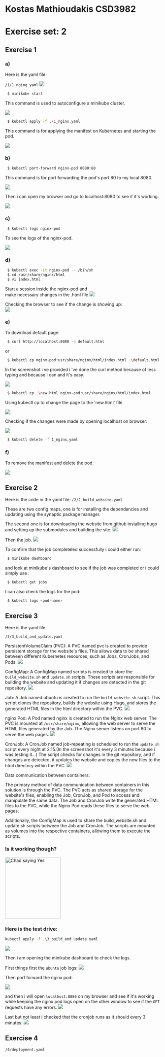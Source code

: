 # Kostas Mathioudakis CSD3982
# Exercise set: 2

## Exercise 1

### a)
Here is the yaml file:

`/1/1_nging_yaml`
![](./1/1_yaml_file.PNG)

```bash
 $ minikube start
```
 This command is used to autoconfigure a minikube cluster.

![](./1/2_minikube_start.PNG)

```bash
 $ kubectl apply -f .\1_nginx.yaml  
```
This command is for applying the manifest on Kubernetes and starting the pod. 

![](./1/3_kubectl_apply.PNG)

### b) 
```bash
 $ kubectl port-forward nginx-pod 8080:80   
```
This command is for port forwarding the pod's port 80 to my local 8080.  

![](./1/4_portforward.PNG)

Then i can open my browser and go to localhost:8080 to see if it's working.  

![](./1/5_browser.PNG)

### c)

```bash
 $ kubectl logs nginx-pod  
```

To see the logs of the nginx-pod.  


![](./1/6_logs.PNG)

### d)

```bash
 $ kubectl exec -it nginx-pod -- /bin/sh  
 $ cd /usr/share/nginx/html  
 $ vi index.html  
```

Start a session inside the nginx-pod and  
make necessary changes in the .html file 
![](./1/7_change_body_of_html.PNG)

Checking the browser to see if the change is showing up:  
![](./1/8_browser.PNG)

### e)

To download default page:  
```bash
 $ curl http://localhost:8080 -o default.html  
```

or 

```bash 
 $ kubectl cp nginx-pod:usr/share/nginx/html/index.html .\default.html
```

In the screenshot i ve provided i 've done the curl method because of less typing
and because i can and it's easy. 

![](./1/9_download_default_page.PNG)

```bash 
 $ kubectl cp .\new.html nginx-pod:usr/share/nginx/html/index.html  
```
Using kubectl cp to change the page to the 'new.html' file.

![](./1/10_copy_new_page.PNG)

Checking if the changes were made by opening localhost on browser:

![](./1/11_browser.PNG)

```bash
 $ kubectl delete -f 1_nginx.yaml
```
### f)

To remove the manifest and delete the pod.

![](./1/12_remove_manifest.PNG)

## Exercise 2

Here is the code in the yaml file:
`/2/2_build_website.yaml`

These are two config maps, one is for installing the dependancies and updating using the synaptic package manager.

The second one is for downloading the website from github installing hugo and setting up the submodules and building the site.
![](./2/1_config_maps.PNG)

Then the job.
![](./2/2_job.PNG)

To confirm that the job completeled successfully i could either run:
```bash
 $ minikube dashboard
```
and look at minikube's dashboard to see if the job was completed or i could simply use :
```bash
 $ kubectl get jobs
```
I can also check the logs for the pod:

```bash
 $ kubectl logs <pod-name>
```

## Exercise 3
Here is the yaml file:

`/3/3_build_and_update.yaml`

PersistentVolumeClaim (PVC): A PVC named pvc is created to provide persistent storage for the website's files. This allows data to be shared between different Kubernetes resources, such as Jobs, CronJobs, and Pods.
![](./3/1_pvc.PNG)

ConfigMap: A ConfigMap named scripts is created to store the `build_website.sh` and `update.sh` scripts. These scripts are responsible for building the website and updating it if changes are detected in the git repository.
![](./3/2_config_map.PNG)

Job: A Job named ubuntu is created to run the `build_website.sh` script. This script clones the repository, builds the website using Hugo, and stores the generated HTML files in the html directory within the PVC.
![](./3/3_ubuntu.PNG)

nginx Pod: A Pod named nginx is created to run the Nginx web server. The PVC is mounted at `/usr/share/nginx`, allowing the web server to serve the HTML files generated by the Job. The Nginx server listens on port 80 to serve the web pages.
![](./3/4_nginx.PNG)

CronJob: A CronJob named job-repeating is scheduled to run the `update.sh` script every night at 2:15.(In the screenshot it's every 3 minutes because i was testing it...) The script checks for changes in the git repository, and if changes are detected, it updates the website and copies the new files to the html directory within the PVC.
![](./3/5_cron_job.PNG)

Data communication between containers:

The primary method of data communication between containers in this solution is through the PVC. The PVC acts as shared storage for the website's files, enabling the Job, CronJob, and Pod to access and manipulate the same data. The Job and CronJob write the generated HTML files to the PVC, while the Nginx Pod reads these files to serve the web pages.

Additionally, the ConfigMap is used to share the build_website.sh and update.sh scripts between the Job and CronJob. The scripts are mounted as volumes into the respective containers, allowing them to execute the scripts.

### Is it working though? 

<img src="./3/chad_yes.png" alt="Chad saying Yes" width="180" height="200">


### Here is the test drive:

```bash
kubectl apply -f .\3_build_and_update.yaml
```

![](./3/6_kubectl_apply.PNG)

Then i am opening the minikube dashboard to check the logs.

First things first the `ubuntu` job logs:
![](./3/7_ubuntu_logs.PNG)

Then port forward the nginx pod:

![](./3/8_port_forward.PNG)

and then i will open `localhost:8080` on my browser and see if it's working while keeping the nginx pod logs open on the other window to see if the `GET` requests have any errors.
![](./3/9_localhost.PNG)

Last but not least i checked that the cronjob runs as it should every 3 minutes:
![](./3/10_cronjob.PNG)

## Exercise 4

`/4/deployment.yaml`
